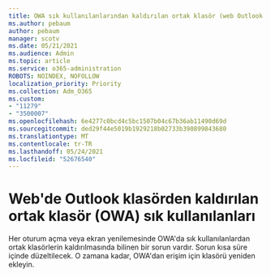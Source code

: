 ```yaml
---
title: OWA sık kullanılanlarından kaldırılan ortak klasör (web Outlook klasör)
ms.author: pebaum
author: pebaum
manager: scotv
ms.date: 05/21/2021
ms.audience: Admin
ms.topic: article
ms.service: o365-administration
ROBOTS: NOINDEX, NOFOLLOW
localization_priority: Priority
ms.collection: Adm_O365
ms.custom:
- "11279"
- "3500007"
ms.openlocfilehash: 6e4277c0bcd4c5bc1507b04c67b36ab11490d69d
ms.sourcegitcommit: ded29f44e5019b1929218b02733b390899843680
ms.translationtype: MT
ms.contentlocale: tr-TR
ms.lasthandoff: 05/24/2021
ms.locfileid: "52676540"
---
```

# <a name="public-folder-removed-from-outlook-on-the-web-owa-favorites"></a>Web'de Outlook klasörden kaldırılan ortak klasör (OWA) sık kullanılanları

Her oturum açma veya ekran yenilemesinde OWA'da sık kullanılanlardan ortak klasörlerin kaldırılmasında bilinen bir sorun vardır. Sorun kısa süre içinde düzeltilecek. O zamana kadar, OWA'dan erişim için klasörü yeniden ekleyin.